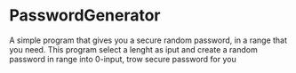 # PasswordGenerator
A simple program that gives you a secure random password, in a range that you need. 
This program select a lenght as iput and create a random password in range into 0-input, trow secure password for you
